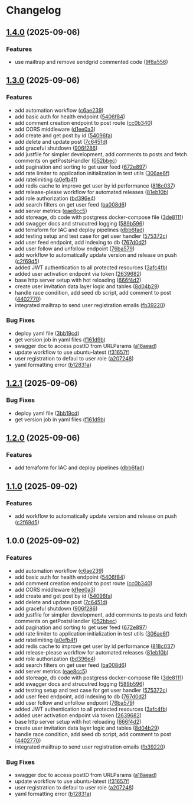 # Changelog

## [1.4.0](https://github.com/nikkbh/social-app/compare/v1.3.0...v1.4.0) (2025-09-06)


### Features

* use mailtrap and remove sendgrid commented code ([9f8a556](https://github.com/nikkbh/social-app/commit/9f8a55691897cf4fbe514913fd9c91daabc793b1))

## [1.3.0](https://github.com/nikkbh/social-app/compare/v1.2.1...v1.3.0) (2025-09-06)


### Features

* add automation workflow ([c6ae239](https://github.com/nikkbh/social-app/commit/c6ae2399aec94a5c06059f01ce20c18840336cf0))
* add basic auth for health endpoint ([5406f84](https://github.com/nikkbh/social-app/commit/5406f84674e7e586457df51b4997522bb89a5747))
* add comment creation endpoint to post route ([cc0b340](https://github.com/nikkbh/social-app/commit/cc0b3408b2ac1fae63d3bc37e132538804b2a288))
* add CORS middleware ([d1ee0a3](https://github.com/nikkbh/social-app/commit/d1ee0a31a3e9a2a3fdc6a62d630fdc652e5ea074))
* add create and get post by id ([54096fa](https://github.com/nikkbh/social-app/commit/54096fa51211ecc8342be20bd4aa0bcffd1f09b2))
* add delete and update post ([7c6451d](https://github.com/nikkbh/social-app/commit/7c6451d2dee4919e61e24ab4017d7ae60efa36b5))
* add graceful shutdown ([906f286](https://github.com/nikkbh/social-app/commit/906f286de5e395d90a07fed5815f80976c90d206))
* add justfile for simpler development, add comments to posts and fetch comments on getPostsHandler ([052bbec](https://github.com/nikkbh/social-app/commit/052bbec6e7f1a59dbf15acf1e260ab1e710e44c0))
* add pagination and sorting to get user feed ([672e897](https://github.com/nikkbh/social-app/commit/672e89794f2c2080cc802c4b74b4d6fe6f1911ba))
* add rate limiter to application initialization in test utils ([306ae6f](https://github.com/nikkbh/social-app/commit/306ae6f71a9c90b167c9cf10c68432cbdb933f89))
* add ratelimiting ([a0efb4f](https://github.com/nikkbh/social-app/commit/a0efb4f440a8b46dc4c951ad9fd79657aa28a076))
* add redis cache to improve get user by id performance ([818c037](https://github.com/nikkbh/social-app/commit/818c0375c3eb348288eb972b30bd3fbfb7785a40))
* add release-please workflow for automated releases ([81eb10b](https://github.com/nikkbh/social-app/commit/81eb10b632a769f78383ba9db5259408bbdffe2a))
* add role authorization ([bd396e4](https://github.com/nikkbh/social-app/commit/bd396e4da657ca125cea8a5f752073afc31a0df5))
* add search filters on get user feed ([ba008d6](https://github.com/nikkbh/social-app/commit/ba008d638d619fe9720522ead661f32f20c9b611))
* add server metrics ([eae8cc5](https://github.com/nikkbh/social-app/commit/eae8cc59ed21f328be16c03c90a56d3d56dbfd18))
* add storeage, db code with postgress docker-compose file ([3de8111](https://github.com/nikkbh/social-app/commit/3de811198dfe55171a37f3319ac5eeb8340ab50f))
* add swagger docs and strucutred logging ([589b596](https://github.com/nikkbh/social-app/commit/589b5963083b0b9706ee0244c40c806a2e2985fb))
* add terraform for IAC and deploy pipelines ([dbb6fad](https://github.com/nikkbh/social-app/commit/dbb6fadacce62f28d3fe2422a92a2b99a8c938a0))
* add testing setup and test case for get user handler ([575372c](https://github.com/nikkbh/social-app/commit/575372c81bb5d269bf172583f950d4cd782c79a1))
* add user feed endpoint, add indexing to db ([767d0d2](https://github.com/nikkbh/social-app/commit/767d0d2823940d7a4001efe83971894745e2010d))
* add user follow and unfollow endpoint ([76ba579](https://github.com/nikkbh/social-app/commit/76ba579a7d3480046954d9290df17b40e833e1b1))
* add workflow to automatically update version and release on push ([c2f69d5](https://github.com/nikkbh/social-app/commit/c2f69d5e37b0b5d94b6b32af9e759f9da02ee80a))
* added JWT authentication to all protected resources ([3afc4fb](https://github.com/nikkbh/social-app/commit/3afc4fb7970d3e8707877b19398181a4e00e8b60))
* added user activation endpoint via token ([2639682](https://github.com/nikkbh/social-app/commit/263968201055a94f4aa07c09d113e431d498e919))
* base http server setup with hot reloading ([666f4d2](https://github.com/nikkbh/social-app/commit/666f4d298991b4c26a37d3039b372ac89766d7a3))
* create user invitation data layer logic and tables ([8d04b29](https://github.com/nikkbh/social-app/commit/8d04b2904fb9283969685fc6d010b8ccde3c1e56))
* handle race condition, add seed db script, add comment to post ([4402770](https://github.com/nikkbh/social-app/commit/44027704179ea08274469ca6981bdba0624e159f))
* integrated mailtrap to send user registration emails ([fb39220](https://github.com/nikkbh/social-app/commit/fb39220389c2d3bfec035f37f12bf2b89cf5efd7))


### Bug Fixes

* deploy yaml file ([3bb19cd](https://github.com/nikkbh/social-app/commit/3bb19cd98d74f4c47d90b1d0d4bb77dcda62b247))
* get version job in yaml files ([f161d9b](https://github.com/nikkbh/social-app/commit/f161d9ba5d8150950b224a8c14849c6ab11cb27a))
* swagger doc to access postID from URLParams ([a18aead](https://github.com/nikkbh/social-app/commit/a18aeada24a25cedd8a136702aac66e5638a9cb9))
* update workflow to use ubuntu-latest ([f31657f](https://github.com/nikkbh/social-app/commit/f31657fd6fc3cbb6e0fb8f676de161bb323cdf91))
* user registration to defaul to user role ([a207248](https://github.com/nikkbh/social-app/commit/a207248e068e7ecd2d93ab95b1e7270e11c94d15))
* yaml formatting error ([b12831a](https://github.com/nikkbh/social-app/commit/b12831a3fe70c447960266b0786b795256a3fc43))

## [1.2.1](https://github.com/nikkbh/social-app/compare/v1.2.0...v1.2.1) (2025-09-06)


### Bug Fixes

* deploy yaml file ([3bb19cd](https://github.com/nikkbh/social-app/commit/3bb19cd98d74f4c47d90b1d0d4bb77dcda62b247))
* get version job in yaml files ([f161d9b](https://github.com/nikkbh/social-app/commit/f161d9ba5d8150950b224a8c14849c6ab11cb27a))

## [1.2.0](https://github.com/nikkbh/social-app/compare/v1.1.0...v1.2.0) (2025-09-06)


### Features

* add terraform for IAC and deploy pipelines ([dbb6fad](https://github.com/nikkbh/social-app/commit/dbb6fadacce62f28d3fe2422a92a2b99a8c938a0))

## [1.1.0](https://github.com/nikkbh/social-app/compare/v1.0.0...v1.1.0) (2025-09-02)


### Features

* add workflow to automatically update version and release on push ([c2f69d5](https://github.com/nikkbh/social-app/commit/c2f69d5e37b0b5d94b6b32af9e759f9da02ee80a))

## 1.0.0 (2025-09-02)


### Features

* add automation workflow ([c6ae239](https://github.com/nikkbh/social-app/commit/c6ae2399aec94a5c06059f01ce20c18840336cf0))
* add basic auth for health endpoint ([5406f84](https://github.com/nikkbh/social-app/commit/5406f84674e7e586457df51b4997522bb89a5747))
* add comment creation endpoint to post route ([cc0b340](https://github.com/nikkbh/social-app/commit/cc0b3408b2ac1fae63d3bc37e132538804b2a288))
* add CORS middleware ([d1ee0a3](https://github.com/nikkbh/social-app/commit/d1ee0a31a3e9a2a3fdc6a62d630fdc652e5ea074))
* add create and get post by id ([54096fa](https://github.com/nikkbh/social-app/commit/54096fa51211ecc8342be20bd4aa0bcffd1f09b2))
* add delete and update post ([7c6451d](https://github.com/nikkbh/social-app/commit/7c6451d2dee4919e61e24ab4017d7ae60efa36b5))
* add graceful shutdown ([906f286](https://github.com/nikkbh/social-app/commit/906f286de5e395d90a07fed5815f80976c90d206))
* add justfile for simpler development, add comments to posts and fetch comments on getPostsHandler ([052bbec](https://github.com/nikkbh/social-app/commit/052bbec6e7f1a59dbf15acf1e260ab1e710e44c0))
* add pagination and sorting to get user feed ([672e897](https://github.com/nikkbh/social-app/commit/672e89794f2c2080cc802c4b74b4d6fe6f1911ba))
* add rate limiter to application initialization in test utils ([306ae6f](https://github.com/nikkbh/social-app/commit/306ae6f71a9c90b167c9cf10c68432cbdb933f89))
* add ratelimiting ([a0efb4f](https://github.com/nikkbh/social-app/commit/a0efb4f440a8b46dc4c951ad9fd79657aa28a076))
* add redis cache to improve get user by id performance ([818c037](https://github.com/nikkbh/social-app/commit/818c0375c3eb348288eb972b30bd3fbfb7785a40))
* add release-please workflow for automated releases ([81eb10b](https://github.com/nikkbh/social-app/commit/81eb10b632a769f78383ba9db5259408bbdffe2a))
* add role authorization ([bd396e4](https://github.com/nikkbh/social-app/commit/bd396e4da657ca125cea8a5f752073afc31a0df5))
* add search filters on get user feed ([ba008d6](https://github.com/nikkbh/social-app/commit/ba008d638d619fe9720522ead661f32f20c9b611))
* add server metrics ([eae8cc5](https://github.com/nikkbh/social-app/commit/eae8cc59ed21f328be16c03c90a56d3d56dbfd18))
* add storeage, db code with postgress docker-compose file ([3de8111](https://github.com/nikkbh/social-app/commit/3de811198dfe55171a37f3319ac5eeb8340ab50f))
* add swagger docs and strucutred logging ([589b596](https://github.com/nikkbh/social-app/commit/589b5963083b0b9706ee0244c40c806a2e2985fb))
* add testing setup and test case for get user handler ([575372c](https://github.com/nikkbh/social-app/commit/575372c81bb5d269bf172583f950d4cd782c79a1))
* add user feed endpoint, add indexing to db ([767d0d2](https://github.com/nikkbh/social-app/commit/767d0d2823940d7a4001efe83971894745e2010d))
* add user follow and unfollow endpoint ([76ba579](https://github.com/nikkbh/social-app/commit/76ba579a7d3480046954d9290df17b40e833e1b1))
* added JWT authentication to all protected resources ([3afc4fb](https://github.com/nikkbh/social-app/commit/3afc4fb7970d3e8707877b19398181a4e00e8b60))
* added user activation endpoint via token ([2639682](https://github.com/nikkbh/social-app/commit/263968201055a94f4aa07c09d113e431d498e919))
* base http server setup with hot reloading ([666f4d2](https://github.com/nikkbh/social-app/commit/666f4d298991b4c26a37d3039b372ac89766d7a3))
* create user invitation data layer logic and tables ([8d04b29](https://github.com/nikkbh/social-app/commit/8d04b2904fb9283969685fc6d010b8ccde3c1e56))
* handle race condition, add seed db script, add comment to post ([4402770](https://github.com/nikkbh/social-app/commit/44027704179ea08274469ca6981bdba0624e159f))
* integrated mailtrap to send user registration emails ([fb39220](https://github.com/nikkbh/social-app/commit/fb39220389c2d3bfec035f37f12bf2b89cf5efd7))


### Bug Fixes

* swagger doc to access postID from URLParams ([a18aead](https://github.com/nikkbh/social-app/commit/a18aeada24a25cedd8a136702aac66e5638a9cb9))
* update workflow to use ubuntu-latest ([f31657f](https://github.com/nikkbh/social-app/commit/f31657fd6fc3cbb6e0fb8f676de161bb323cdf91))
* user registration to defaul to user role ([a207248](https://github.com/nikkbh/social-app/commit/a207248e068e7ecd2d93ab95b1e7270e11c94d15))
* yaml formatting error ([b12831a](https://github.com/nikkbh/social-app/commit/b12831a3fe70c447960266b0786b795256a3fc43))
